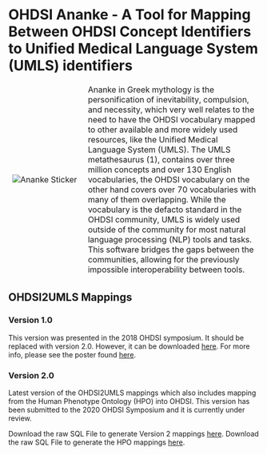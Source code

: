 # OHDSI Ananke - A Tool for Mapping Between OHDSI Concept Identifiers to Unified Medical Language System (UMLS) identifiers
<table style="border:none; border-collapse:collapse; cellspacing:0; cellpadding:0">
<thead>
  <tr style='border:none;'>
    <td style='border:none;' width="30%"><img src="http://www.jmbanda.com/OHDSI_ananke_sticker.png" alt="Ananke Sticker"></td>
    <td style='border:none;'>Ananke in Greek mythology is the personification of inevitability, compulsion, and necessity, which very well relates to the need to have the OHDSI vocabulary mapped to other available and more widely used resources, like the Unified Medical Language System (UMLS). The UMLS metathesaurus (1), contains over three million concepts and over 130 English vocabularies, the OHDSI vocabulary on the other hand covers over 70 vocabularies with many of them overlapping. While the vocabulary is the defacto standard in the OHDSI community, UMLS is widely used outside of the community for most natural language processing (NLP) tools and tasks. This software  bridges the gaps between the communities, allowing for the previously impossible interoperability between tools.</td>
  </tr>
</thead>
</table>

## OHDSI2UMLS Mappings

### Version 1.0
This version was presented in the 2018 OHDSI symposium. It should be replaced with version 2.0. However, it can be downloaded [here](source_queries/cui2ohdsi_concept_idv1.1.sql).
For more info, please see the poster found [here](materials/Juan-Banda_Ananke-UMLS2OHDSI_2018symposium_poster.pdf).

### Version 2.0
Latest version of the OHDSI2UMLS mappings which also includes mapping from the Human Phenotype Ontology (HPO) into OHDSI.
This version has been submitted to the 2020 OHDSI Symposium and it is currently under review.

Download the raw SQL File to generate Version 2 mappings [here](source_queries/cui2ohdsi_concept_idv2.0.sql).
Download the raw SQL File to generate the HPO mappings [here](source_queries/HPO2OMOP_v1.0.sql).
